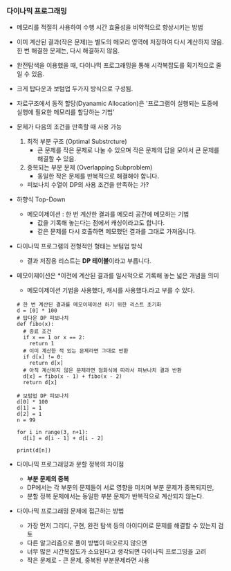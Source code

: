 ### 다이나믹 프로그래밍
- 메모리를 적절히 사용하여 수행 시간 효율성을 비약적으로 향상시키는 방법
- 이미 계산된 결과(작은 문제)는 별도의 메모리 영역에 저장하여 다시 계산하지 않음. 한 번 해결한 문제는, 다시 해결하지 않음.
- 완전탐색을 이용했을 때, 다이나믹 프로그래밍을 통해 시각복잡도를 획기적으로 줄일 수 있음.
- 크게 탑다운과 보텀업 두가지 방식으로 구성됨.
- 자료구조에서 동적 할당(Dyanamic Allocation)은 '프로그램이 실행되는 도중에 실행에 필요한 메모리를 할당하는 기법'
- 문제가 다음의 조건을 만족할 때 사용 가능
  1. 최적 부분 구조 (Optimal Substrcture)
      - 큰 문제를 작은 문제로 나눌 수 있으며 작은 문제의 답을 모아서 큰 문제를 해결할 수 있음.
  2. 중복되는 부분 문제 (Overlapping Subproblem)
      - 동일한 작은 문제를 반복적으로 해결해야 합니다. 
  - 피보나치 수열이 DP의 사용 조건을 만족하는 가?
- 하향식 Top-Down
  - 메모이제이션 : 한 번 계산한 결과를 메모리 공간에 메모하는 기법
    - 값을 기록해 놓는다는 점에서 캐싱이라고도 합니다.
    - 같은 문제를 다시 호출하면 메모했던 결과를 그대로 가져옵니다.
- 다이나믹 프로그램의 전형적인 형태는 보텀업 방식
  - 결과 저장용 리스트는 **DP 테이블**이라고 부릅니다.
- 메모이제이션은 *이전에 계산된 결과를 일시적으로 기록해 놓는 넓은 개념을 의미
  - 메모이제이션 기법을 사용했다, 캐시를 사용했다.라고 부를 수 있다.
  ```
  # 한 번 계산된 결과를 메모이제이션 하기 위한 리스트 초기화
  d = [0] * 100
  # 탑다운 DP 피보나치
  def fibo(x):
    # 종료 조건
    if x == 1 or x == 2:
      return 1
    # 이미 계산한 적 있는 문제라면 그대로 반환
    if d[x] != 0:
      return d[x]
    # 아직 계산하지 않은 문제라면 점화식에 따라서 피보나치 결과 반환
    d[x] = fibo(x - 1) + fibo(x - 2)
    return d[x]
  ```
  
  ```
  # 보텀업 DP 피보나치
  d[0] * 100
  d[1] = 1
  d[2] = 1
  n = 99
  
  for i in range(3, n+1):
    d[i] = d[i - 1] + d[i - 2]
    
  print(d[n])
  ```
  
- 다이나믹 프로그래밍과 분할 정복의 차이점
  - **부분 문제의 중복**
  - DP에서는 각 부분의 문제들이 서로 영향을 미치며 부분 문제가 중복되지만,
  - 분할 정복 문제에서는 동일한 부분 문제가 반복적으로 계산되지 않는다. 

- 다이나믹 프로그래밍 문제에 접근하는 방법
  - 가장 먼저 그리디, 구현, 완전 탐색 등의 아이디어로 문제를 해결할 수 있는지 검토
  - 다른 알고리즘으로 풀이 방법이 떠오르지 않으면 
  - 너무 많은 시간복잡도가 소요된다고 생각되면 다이나믹 프로그밍을 고려
  - 작은 문제로 - 큰 문제, 중복된 부분문제라면 사용

  
